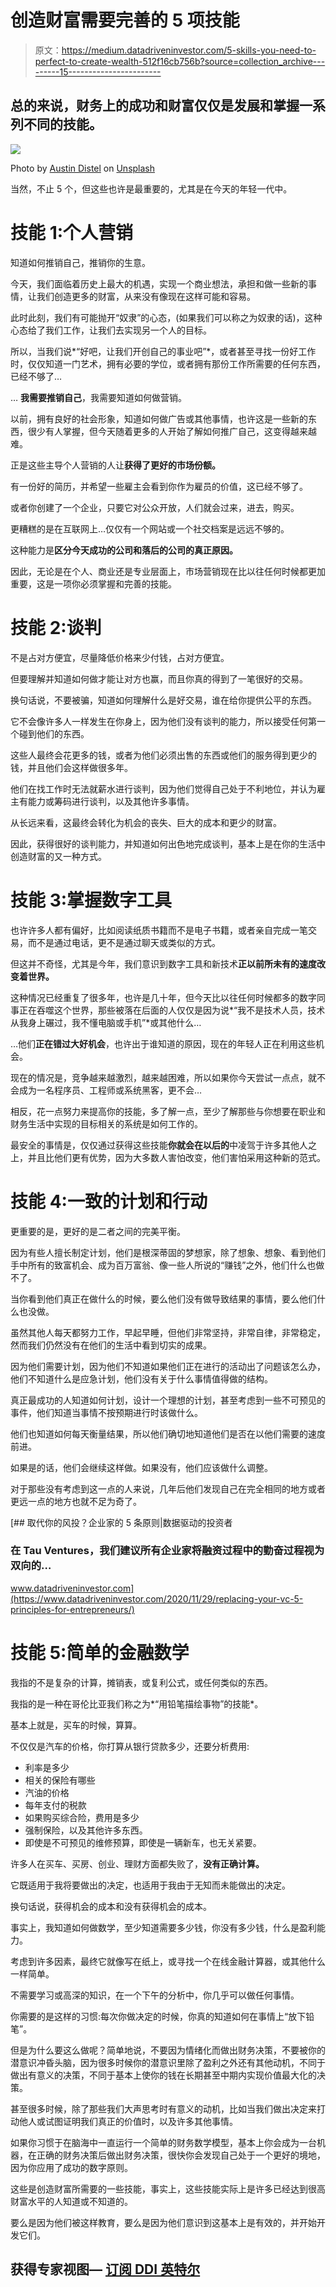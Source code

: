 # 创造财富需要完善的 5 项技能

> 原文：<https://medium.datadriveninvestor.com/5-skills-you-need-to-perfect-to-create-wealth-512f16cb756b?source=collection_archive---------15----------------------->

## 总的来说，财务上的成功和财富仅仅是发展和掌握一系列不同的技能。

![](img/b80b6d536c66b9aed36568ab3fbb8029.png)

Photo by [Austin Distel](https://unsplash.com/@austindistel?utm_source=medium&utm_medium=referral) on [Unsplash](https://unsplash.com?utm_source=medium&utm_medium=referral)

当然，不止 5 个，但这些也许是最重要的，尤其是在今天的年轻一代中。

# 技能 1:个人营销

知道如何推销自己，推销你的生意。

今天，我们面临着历史上最大的机遇，实现一个商业想法，承担和做一些新的事情，让我们创造更多的财富，从来没有像现在这样可能和容易。

此时此刻，我们有可能抛开“奴隶”的心态，(如果我们可以称之为奴隶的话)，这种心态给了我们工作，让我们去实现另一个人的目标。

所以，当我们说*“好吧，让我们开创自己的事业吧”*，或者甚至寻找一份好工作时，仅仅知道一门艺术，拥有必要的学位，或者拥有那份工作所需要的任何东西，已经不够了…

… **我需要推销自己**，我需要知道如何做营销。

以前，拥有良好的社会形象，知道如何做广告或其他事情，也许这是一些新的东西，很少有人掌握，但今天随着更多的人开始了解如何推广自己，这变得越来越难。

正是这些主导个人营销的人让**获得了更好的市场份额。**

有一份好的简历，并希望一些雇主会看到你作为雇员的价值，这已经不够了。

或者你创建了一个企业，只要它对公众开放，人们就会过来，进去，购买。

更糟糕的是在互联网上…仅仅有一个网站或一个社交档案是远远不够的。

这种能力是**区分今天成功的公司和落后的公司的真正原因。**

因此，无论是在个人、商业还是专业层面上，市场营销现在比以往任何时候都更加重要，这是一项你必须掌握和完善的技能。

# 技能 2:谈判

不是占对方便宜，尽量降低价格来少付钱，占对方便宜。

但要理解并知道如何做才能让对方也赢，而且你真的得到了一笔很好的交易。

换句话说，不要被骗，知道如何理解什么是好交易，谁在给你提供公平的东西。

它不会像许多人一样发生在你身上，因为他们没有谈判的能力，所以接受任何第一个碰到他们的东西。

这些人最终会花更多的钱，或者为他们必须出售的东西或他们的服务得到更少的钱，并且他们会这样做很多年。

他们在找工作时无法就薪水进行谈判，因为他们觉得自己处于不利地位，并认为雇主有能力或筹码进行谈判，以及其他许多事情。

从长远来看，这最终会转化为机会的丧失、巨大的成本和更少的财富。

因此，获得很好的谈判能力，并知道如何出色地完成谈判，基本上是在你的生活中创造财富的又一种方式。

# 技能 3:掌握数字工具

也许许多人都有偏好，比如阅读纸质书籍而不是电子书籍，或者亲自完成一笔交易，而不是通过电话，更不是通过聊天或类似的方式。

但这并不奇怪，尤其是今年，我们意识到数字工具和新技术**正以前所未有的速度改变着世界。**

这种情况已经重复了很多年，也许是几十年，但今天比以往任何时候都多的数字同事正在吞噬这个世界，那些被落在后面的人仅仅是因为说*“我不是技术人员，技术从我身上碾过，我不懂电脑或手机”*或其他什么…

…他们**正在错过大好机会**，也许出于谁知道的原因，现在的年轻人正在利用这些机会。

现在的情况是，竞争越来越激烈，越来越困难，所以如果你今天尝试一点点，就不会成为一名程序员、工程师或系统黑客，更不会…

相反，花一点努力来提高你的技能，多了解一点，至少了解那些与你想要在职业和财务生活中实现的目标相关的系统是如何工作的。

最安全的事情是，仅仅通过获得这些技能**你就会在以后的**中凌驾于许多其他人之上，并且比他们更有优势，因为大多数人害怕改变，他们害怕采用这种新的范式。

# 技能 4:一致的计划和行动

更重要的是，更好的是二者之间的完美平衡。

因为有些人擅长制定计划，他们是根深蒂固的梦想家，除了想象、想象、看到他们手中所有的致富机会、成为百万富翁、像一些人所说的“赚钱”之外，他们什么也做不了。

当你看到他们真正在做什么的时候，要么他们没有做导致结果的事情，要么他们什么也没做。

虽然其他人每天都努力工作，早起早睡，但他们非常坚持，非常自律，非常稳定，然而我们仍然没有在他们的生活中看到切实的成果。

因为他们需要计划，因为他们不知道如果他们正在进行的活动出了问题该怎么办，他们不知道什么是应急计划，他们没有关于什么事情值得做的结构。

真正最成功的人知道如何计划，设计一个理想的计划，甚至考虑到一些不可预见的事件，他们知道当事情不按预期进行时该做什么。

他们也知道如何每天衡量结果，所以他们确切地知道他们是否在以他们需要的速度前进。

如果是的话，他们会继续这样做。如果没有，他们应该做什么调整。

对于那些没有考虑到这一点的人来说，几年后他们发现自己在完全相同的地方或者更远一点的地方也就不足为奇了。

[](https://www.datadriveninvestor.com/2020/11/29/replacing-your-vc-5-principles-for-entrepreneurs/) [## 取代你的风投？企业家的 5 条原则|数据驱动的投资者

### 在 Tau Ventures，我们建议所有企业家将融资过程中的勤奋过程视为双向的…

www.datadriveninvestor.com](https://www.datadriveninvestor.com/2020/11/29/replacing-your-vc-5-principles-for-entrepreneurs/) 

# 技能 5:简单的金融数学

我指的不是复杂的计算，摊销表，或复利公式，或任何类似的东西。

我指的是一种在哥伦比亚我们称之为*“用铅笔描绘事物”的技能*。

基本上就是，买车的时候，算算。

不仅仅是汽车的价格，你打算从银行贷款多少，还要分析费用:

*   利率是多少
*   相关的保险有哪些
*   汽油的价格
*   每年支付的税款
*   如果购买综合险，费用是多少
*   强制保险，以及其他许多东西。
*   即使是不可预见的维修预算，即使是一辆新车，也无关紧要。

许多人在买车、买房、创业、理财方面都失败了，**没有正确计算。**

它既适用于我将要做出的决定，也适用于我由于无知而未能做出的决定。

换句话说，获得机会的成本和没有获得机会的成本。

事实上，我知道如何做数学，至少知道需要多少钱，你没有多少钱，什么是盈利能力。

考虑到许多因素，最终它就像写在纸上，或寻找一个在线金融计算器，或其他什么一样简单。

不需要学习或高深的知识，在一个下午的分析中，你几乎可以做任何事情。

你需要的是这样的习惯:每次你做决定的时候，你真的知道如何在事情上“放下铅笔”。

但是为什么要这么做呢？简单地说，不要因为情绪化而做出财务决策，不要被你的潜意识冲昏头脑，因为很多时候你的潜意识里除了盈利之外还有其他动机，不同于做出有意义的决策，不同于基本上使你的钱在长期甚至中期内实现价值最大化的决策。

甚至很多时候，除了那些我们大声思考时有意义的动机，比如当我们做出决定来打动他人或试图证明我们真正的价值时，以及许多其他事情。

如果你习惯于在脑海中一直运行一个简单的财务数学模型，基本上你会成为一台机器，在正确的财务决策后做出财务决策，很快你会发现自己处于一个更好的境地，因为你应用了成功的数字原则。

这些是创造财富所需要的一些技能，事实上，这些技能实际上是许多已经达到很高财富水平的人知道或不知道的。

要么是因为他们被这样教育，要么是因为他们意识到这基本上是有效的，并开始开发它们。

## 获得专家视图— [订阅 DDI 英特尔](https://datadriveninvestor.com/ddi-intel)